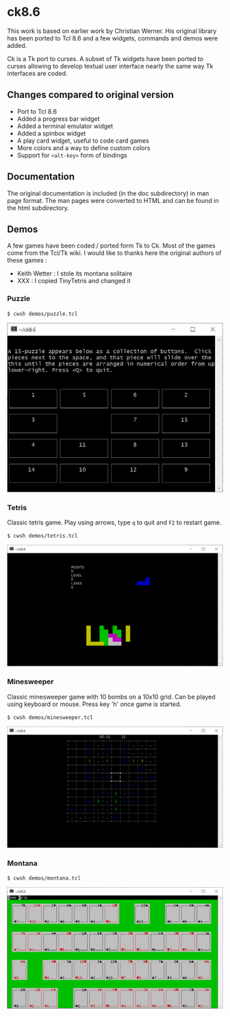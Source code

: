 # ck8.6
This work is based on earlier work by Christian Werner. His original library has been ported to Tcl 8.6 and a few widgets, commands and demos were added.

Ck is a Tk port to curses. A subset of Tk widgets have been ported to curses allowing to develop textual user interface nearly the same way Tk interfaces are coded.

## Changes compared to original version

 * Port to Tcl 8.6
 * Added a progress bar widget
 * Added a terminal emulator widget
 * Added a spinbox widget
 * A play card widget, useful to code card games
 * More colors and a way to define custom colors
 * Support for `<alt-key>` form of bindings

## Documentation

The original documentation is included (in the doc subdirectory) in man page format. The man pages were converted to HTML and can be found in the html subdirectory.

## Demos

A few games have been coded / ported form Tk to Ck. Most of the games come from the Tcl/Tk wiki. I would like to thanks here the original authors of these games :
 * Keith Wetter : I stole its montana solitaire
 * XXX : I copied TinyTetris and changed it

### Puzzle

~~~~
$ cwsh demos/puzzle.tcl
~~~~

![alt text](screenshots/puzzle.PNG)

### Tetris

Classic tetris game. Play using arrows, type `q` to quit and `F2` to restart game.

~~~~
$ cwsh demos/tetris.tcl
~~~~

![alt text](screenshots/tetris.png)

### Minesweeper

Classic minesweeper game with 10 bombs on a 10x10 grid. Can be played using keyboard or mouse.
Press key 'h' once game is started.

~~~~
$ cwsh demos/minesweeper.tcl
~~~~

![alt text](screenshots/minesweeper-1.png)

### Montana

~~~~
$ cwsh demos/montana.tcl
~~~~

![alt text](screenshots/montana-1.png)

